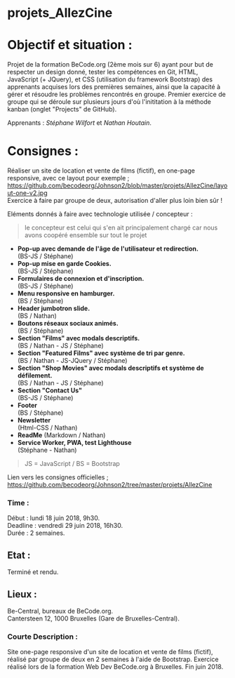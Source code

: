 # projets_AllezCine

# Objectif et situation :
Projet de la formation BeCode.org (2ème mois sur 6) ayant pour but de respecter un design donné, tester les compétences en Git, HTML, JavaScript (+ JQuery), et CSS (utilisation du framework Bootstrap) des apprenants acquises lors des premières semaines, ainsi que la capacité à gérer et résoudre les problèmes rencontrés en groupe. Premier exercice de groupe qui se déroule sur plusieurs jours d'où l'inititation à la méthode kanban (onglet "Projects" de GitHub).   

Apprenants : *Stéphane Wilfort* et *Nathan Houtain*.

# Consignes :
Réaliser un site de location et vente de films (fictif), en one-page responsive, avec ce layout pour exemple ; https://github.com/becodeorg/Johnson2/blob/master/projets/AllezCine/layout-one-v2.jpg  
Exercice à faire par groupe de deux, autorisation d'aller plus loin bien sûr !

Eléments donnés à faire avec technologie utilisée / concepteur :  
> le concepteur est celui qui s'en ait principalement chargé car nous avons coopéré ensemble sur tout le projet
 
 * **Pop-up avec demande de l'âge de l'utilisateur et redirection.**            
 (BS-JS / Stéphane)
 * **Pop-up mise en garde Cookies.**                                            
 (BS-JS / Stéphane)
 * **Formulaires de connexion et d'inscription.**                               
 (BS-JS / Stéphane)
 * **Menu responsive en hamburger.**                                            
 (BS / Stéphane)
 * **Header jumbotron slide.**                                                  
 (BS / Nathan)
 * **Boutons réseaux sociaux animés.**                                          
 (BS / Stéphane)
 * **Section "Films" avec modals descriptifs.**                                 
 (BS / Nathan - JS / Stéphane) 
 * **Section "Featured Films" avec système de tri par genre.**                  
 (BS / Nathan - JS-JQuery / Stéphane)
 * **Section "Shop Movies" avec modals descriptifs et système de défilement.**  
 (BS / Nathan - JS / Stéphane)
 * **Section "Contact Us"**                                                     
 (BS-JS / Stéphane)
 * **Footer**                                                                   
 (BS / Stéphane)
 * **Newsletter**                                                               
 (Html-CSS / Nathan) 
 * **ReadMe** 
 (Markdown / Nathan)
 * **Service Worker, PWA, test Lighthouse**                                     
 (Stéphane - Nathan) 
 
 > JS = JavaScript / BS = Bootstrap 
 
Lien vers les consignes officielles ; https://github.com/becodeorg/Johnson2/tree/master/projets/AllezCine

### Time :
Début : lundi 18 juin 2018, 9h30.   
Deadline : vendredi 29 juin 2018, 16h30.  
Durée : 2 semaines.

## Etat :
Terminé et rendu.

## Lieux :
Be-Central, bureaux de BeCode.org.  
Cantersteen 12, 1000 Bruxelles (Gare de Bruxelles-Central).

### Courte Description :
Site one-page responsive d'un site de location et vente de films (fictif), réalisé par groupe de deux en 2 semaines à l'aide de Bootstrap. Exercice réalisé lors de la formation Web Dev BeCode.org à Bruxelles. Fin juin 2018. 
